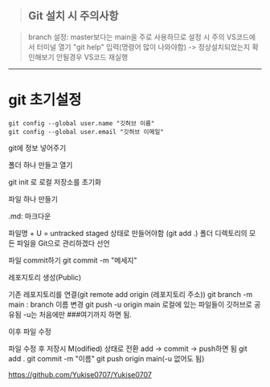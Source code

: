 > ## Git 설치 시 주의사항

> branch 설정: master보다는 main을 주로 사용하므로 설정 시 주의
> VS코드에서 터미널 열기
> "git help" 입력(명령어 많이 나와야함) -> 정상설치되었는지 확인해보기
> 안될경우 VS코드 재실행

-------------------------------------------------------------------------------------------------------------------------

# git 초기설정

```
git config --global user.name "깃허브 이름"
git config --global user.email "깃허브 이메일"
```
git에 정보 넣어주기

폴더 하나 만들고 열기

git init 로 로컬 저장소를 초기화

파일 하나 만들기

.md: 마크다운

파일명 + U = untracked
staged 상태로 만들어야함 (git add .)
폴더 디렉토리의 모든 파일을 Git으로 관리하겠다 선언

파일 commit하기
git commit -m "메세지"

레포지토리 생성(Public)

기존 레포지토리를 연결(git remote add origin (레포지토리 주소))
git branch -m main : branch 이름 변경
git push -u origin main 로컬에 있는 파일들이 깃허브로 공유됨
-u는 처음에만
###여기까지 하면 됨.

이후 파일 수정

파일 수정 후 저장시 M(odified) 상태로 전환
add -> commit -> push하면 됨
git add .
git commit -m "이름"
git push origin main(-u 없어도 됨)

<https://github.com/Yukise0707/Yukise0707>